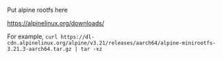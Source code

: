Put alpine rootfs here

https://alpinelinux.org/downloads/

For example, `curl https://dl-cdn.alpinelinux.org/alpine/v3.21/releases/aarch64/alpine-minirootfs-3.21.3-aarch64.tar.gz | tar -xz`
